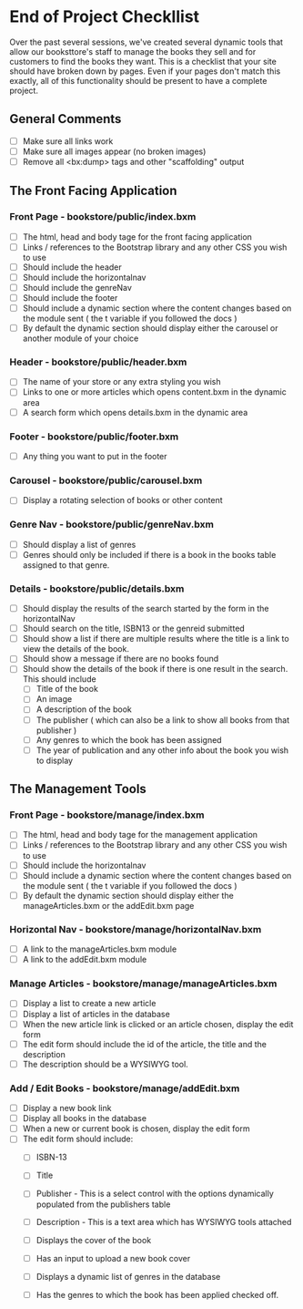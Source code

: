 # End of Project Checkllist

Over the past several sessions, we've created several dynamic tools that allow our booksttore's staff to manage the books they sell and for customers to find the books they want. This is a checklist that your site should have broken down by pages. Even if your pages don't match this exactly, all of this functionality should be present to have a complete project.&#x20;

## General Comments

* [ ] Make sure all links work
* [ ] Make sure all images appear (no broken images)
* [ ] Remove all \<bx:dump> tags and other "scaffolding" output

## The Front Facing Application

### Front Page - bookstore/public/index.bxm

* [ ] The html, head and body tage for the front facing application
* [ ] Links / references to the Bootstrap library and any other CSS you wish to use
* [ ] Should include the header
* [ ] Should include the horizontalnav
* [ ] Should include the genreNav
* [ ] Should include the footer
* [ ] Should include a dynamic section where the content changes based on the module sent ( the t variable if you followed the docs )
* [ ] By default the dynamic section should display either the carousel or another module of your choice

### Header - bookstore/public/header.bxm

* [ ] The name of your store or any extra styling you wish
* [ ] Links to one or more articles which opens content.bxm in the dynamic area
* [ ] A search form which opens details.bxm in the dynamic area

### Footer - bookstore/public/footer.bxm

* [ ] Any thing you want to put in the footer

### Carousel - bookstore/public/carousel.bxm

* [ ] Display a rotating selection of books or other content

### Genre Nav - bookstore/public/genreNav.bxm

* [ ] Should display a list of genres
* [ ] Genres should only be included if there is a book in the books table assigned to that genre.

### Details - bookstore/public/details.bxm

* [ ] Should display the results of the search started by the form in the horizontalNav
* [ ] Should search on the title, ISBN13 or the genreid submitted
* [ ] Should show a list if there are multiple results where the title is a link to view the details of the book.
* [ ] Should show a message if there are no books found
* [ ] Should show the details of the book if there is one result in the search. This should include
  * [ ] Title of the book
  * [ ] An image
  * [ ] A description of the book
  * [ ] The publisher ( which can also be a link to show all books from that publisher )
  * [ ] Any genres to which the book has been assigned
  * [ ] The year of publication and any other info about the book you wish to display

## The Management Tools

### Front Page - bookstore/manage/index.bxm

* [ ] The html, head and body tage for the management application
* [ ] Links / references to the Bootstrap library and any other CSS you wish to use
* [ ] Should include the horizontalnav
* [ ] Should include a dynamic section where the content changes based on the module sent ( the t variable if you followed the docs )
* [ ] By default the dynamic section should display either the manageArticles.bxm or the addEdit.bxm page

### Horizontal Nav - bookstore/manage/horizontalNav.bxm

* [ ] A link to the manageArticles.bxm module
* [ ] A link to the addEdit.bxm module

### Manage Articles - bookstore/manage/manageArticles.bxm

* [ ] Display a list to create a new article
* [ ] Display a list of articles in the database
* [ ] When the new article link is clicked or an article chosen, display the edit form
* [ ] The edit form should include the id of the article, the title and the description
* [ ] The description should be a WYSIWYG tool.

### Add / Edit Books - bookstore/manage/addEdit.bxm

* [ ] Display a new book link
* [ ] Display all books in the database
* [ ] When a new or current book is chosen, display the edit form
* [ ] The edit form should include:
  * [ ] ISBN-13
  * [ ] Title
  * [ ] Publisher - This is a select control with the options dynamically populated from the publishers table
  * [ ] Description - This is a text area which has WYSIWYG tools attached
  * [ ] Displays the cover of the book
  * [ ] Has an input to upload a new book cover
  * [ ] Displays a dynamic list of genres in the database
  * [ ] Has the genres to which the book has been applied checked off.





